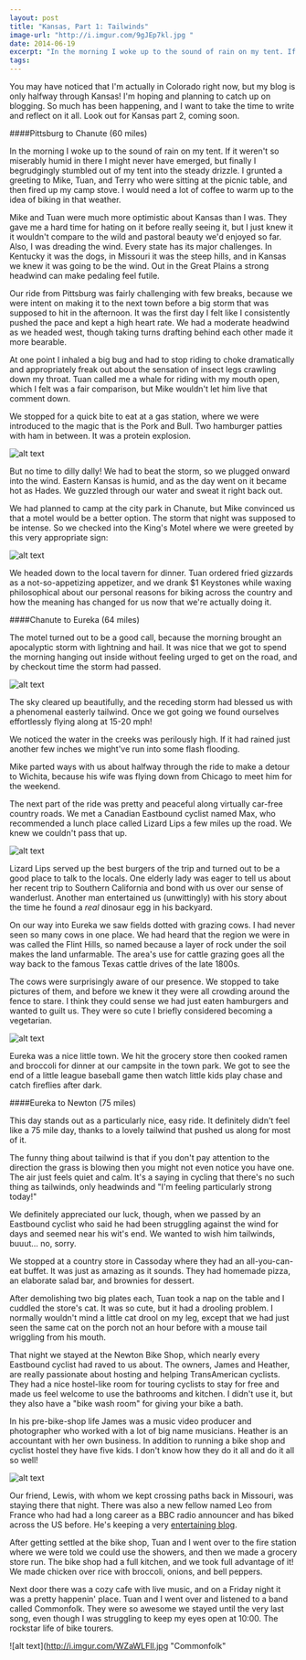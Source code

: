 ```yaml
---
layout: post
title: "Kansas, Part 1: Tailwinds"
image-url: "http://i.imgur.com/9gJEp7kl.jpg "
date: 2014-06-19
excerpt: "In the morning I woke up to the sound of rain on my tent. If it weren't so miserably humid in there I might never have emerged, but finally I begrudgingly stumbled out of my tent into the steady drizzle. I grunted a greeting to Mike, Tuan, and Terry who were  sitting at the picnic table, and then fired up my camp stove. I would need a lot of coffee to warm up to the idea of biking in that weather."
tags:
---
```


You may have noticed that I'm actually in Colorado right now, but my blog is only halfway through Kansas! I'm hoping and planning to catch up on blogging. So much has been happening, and I want to take the time to write and reflect on it all. Look out for Kansas part 2, coming soon.

####Pittsburg to Chanute (60 miles)

In the morning I woke up to the sound of rain on my tent. If it weren't so miserably humid in there I might never have emerged, but finally I begrudgingly stumbled out of my tent into the steady drizzle. I grunted a greeting to Mike, Tuan, and Terry who were  sitting at the picnic table, and then fired up my camp stove. I would need a lot of coffee to warm up to the idea of biking in that weather. 

Mike and Tuan were much more optimistic about Kansas than I was. They gave me a hard time for hating on it before really seeing it, but I just knew it it wouldn't compare to the wild and pastoral beauty we'd enjoyed so far. Also, I was dreading the wind. Every state has its major challenges. In Kentucky it was the dogs, in Missouri it was the steep hills, and in Kansas we knew it was going to be the wind. Out in the Great Plains a strong headwind can make pedaling feel futile.

Our ride from Pittsburg was fairly challenging with few breaks, because we were intent on making it to the next town before a big storm that was supposed to hit in the afternoon. It was the first day I felt like I consistently pushed the pace and kept a high heart rate. We had a moderate headwind as we headed west, though taking turns drafting behind each other made it more bearable. 

At one point I inhaled a big bug and had to stop riding to choke dramatically and appropriately freak out about the sensation of insect legs crawling down my throat. Tuan called me a whale for riding with my mouth open, which I felt was a fair comparison, but Mike wouldn't let him live that comment down. 

We stopped for a quick bite to eat at a gas station, where we were introduced to the magic that is the Pork and Bull. Two hamburger patties with ham in between. It was a protein explosion.

![alt text](http://i.imgur.com/sjziuxyl.jpg "Pork and bull: the best touring fuel")

But no time to dilly dally! We had to beat the storm, so we plugged onward into the wind. Eastern Kansas is humid, and as the day went on it became hot as Hades. We guzzled through our water and sweat it right back out.

We had planned to camp at the city park in Chanute, but Mike convinced us that a motel would be a better option. The storm that night was supposed to be intense. So we checked into the King's Motel where we were greeted by this very appropriate sign:

![alt text](http://i.imgur.com/BzLlQNql.jpg "Sign at our motel")

We headed down to the local tavern for dinner. Tuan ordered fried gizzards as a not-so-appetizing appetizer, and we drank $1 Keystones while waxing philosophical about our personal reasons for biking across the country and how the meaning has changed for us now that we're actually doing it.

####Chanute to Eureka (64 miles)

The motel turned out to be a good call, because the morning brought an apocalyptic storm with lightning and hail.  It was nice that we got to spend the morning hanging out inside without feeling urged to get on the road, and by checkout time the storm had passed.

![alt text](http://i.imgur.com/0n76Pinl.jpg "Glad we were watching the storm from the comfort of a motel room!")

The sky cleared up beautifully, and the receding storm had blessed us with a phenomenal easterly tailwind. Once we got going we found ourselves effortlessly flying along at 15-20 mph! 

We noticed the water in the creeks was perilously high. If it had rained just another few inches we might've run into some flash flooding.

Mike parted ways with us about halfway through the ride to make a detour to Wichita, because his wife was flying down from Chicago to meet him for the weekend. 

The next part of the ride was pretty and peaceful along virtually car-free country roads. We met a Canadian Eastbound cyclist named Max, who recommended a lunch place called Lizard Lips a few miles up the road. We knew we couldn't pass that up.

![alt text](http://i.imgur.com/GtdOsV1l.jpg "Lizard Lips Diner")

Lizard Lips served up the best burgers of the trip and turned out to be a good place to talk to the locals. One elderly lady was eager to tell us about her recent trip to Southern California and bond with us over our sense of wanderlust. Another man entertained us (unwittingly) with his story about the time he found a *real* dinosaur egg in his backyard.

On our way into Eureka we saw fields dotted with grazing cows. I had never seen so many cows in one place. We had heard that the region we were in was called the Flint Hills, so named because a layer of rock under the soil makes the land unfarmable. The area's use for cattle grazing goes all the way back to the famous Texas cattle drives of the late 1800s.  

The cows were surprisingly aware of our presence. We stopped to take pictures of them, and before we knew it they were all crowding around the fence to stare. I think they could sense we had just eaten hamburgers and wanted to guilt us. They were so cute I briefly considered becoming a vegetarian.

![alt text](http://i.imgur.com/qb2MMkbl.jpg "Cattle of the Flint Hills")

Eureka was a nice little town. We hit the grocery store then cooked ramen and broccoli for dinner at our campsite in the town park. We got to see the end of a little league baseball game then watch little kids play chase and catch fireflies after dark. 

####Eureka to Newton (75 miles)

This day stands out as a particularly nice, easy ride. It definitely didn't feel like a 75 mile day, thanks to a lovely tailwind that pushed us along for most of it. 

The funny thing about tailwind is that if you don't pay attention to the direction the grass is blowing then you might not even notice you have one. The air just feels quiet and calm. It's a saying in cycling that there's no such thing as tailwinds, only headwinds and "I'm feeling particularly strong today!" 

We definitely appreciated our luck, though, when we passed by an Eastbound cyclist who said he had been struggling against the wind for days and seemed near his wit's end. We wanted to wish him tailwinds, buuut... no, sorry.

We stopped at a country store in Cassoday where they had an all-you-can-eat buffet. It was just as amazing as it sounds. They had homemade pizza, an elaborate salad bar, and brownies for dessert. 

After demolishing two big plates each, Tuan took a nap on the table and I cuddled the store's cat. It was so cute, but it had a drooling problem. I normally wouldn't mind a little cat drool on my leg, except that we had just seen the same cat on the porch not an hour before with a mouse tail wriggling from his mouth.
 
That night we stayed at the Newton Bike Shop, which nearly every Eastbound cyclist had raved to us about. The owners, James and Heather, are really passionate about hosting and helping TransAmerican cyclists. They had a nice hostel-like room for touring cyclists to stay for free and made us feel welcome to use the bathrooms and kitchen. I didn't use it, but they also have a "bike wash room" for giving your bike a bath.

In his pre-bike-shop life James was a music video producer and photographer who worked with a lot of big name musicians. Heather is an accountant with her own business. In addition to running a bike shop and cyclist hostel they have five kids. I don't know how they do it all and do it all so well! 

![alt text](http://i.imgur.com/vXV4oCRl.jpg "James and Heather")

Our friend, Lewis, with whom we kept crossing paths back in Missouri, was staying there that night. There was also a new fellow named Leo from France who had had a long career as a BBC radio announcer and has biked across the US before. He's keeping a very [entertaining blog](http://www.crazyguyonabike.com/doc/?doc_id=13270).

After getting settled at the bike shop, Tuan and I went over to the fire station where we were told we could use the showers, and then we made a grocery store run. The bike shop had a full kitchen, and we took full advantage of it! We made chicken over rice with broccoli, onions, and bell peppers. 

Next door there was a cozy cafe with live music, and on a Friday night it was a pretty happenin' place. Tuan and I went over and listened to a band called Commonfolk. They were so awesome we stayed until the very last song, even though I was struggling to keep my eyes open at 10:00. The rockstar life of bike tourers. 

![alt text](http://i.imgur.com/WZaWLFIl.jpg "Commonfolk"